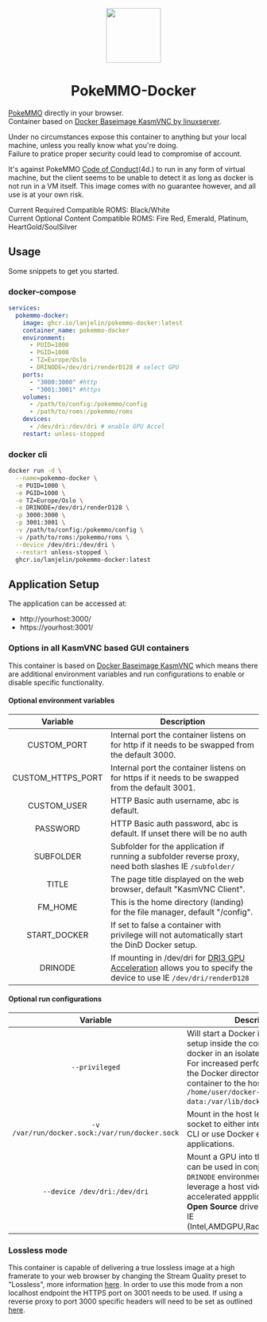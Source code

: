 <div align="center">
    <img src="https://pokemmo.com/build/images/opengraph.ce52eb8f.png" width="110", height="110">
</div>
<h1 align="center">PokeMMO-Docker</h1>

[PokeMMO](https://pokemmo.com/en/) directly in your browser.  
Container based on [Docker Baseimage KasmVNC by linuxserver](https://github.com/linuxserver/docker-baseimage-kasmvnc).  

Under no circumstances expose this container to anything but your local machine, unless you really know what you're doing.  
Failure to pratice proper security could lead to compromise of account. 

It's against PokeMMO [Code of Conduct](https://pokemmo.com/en/code_of_conduct/)(4d.) to run in any form of virtual machine, but the client seems to be unable to detect it as long as docker is not run in a VM itself. 
This image comes with no guarantee however, and all use is at your own risk.  

Current Required Compatible ROMS: Black/White  
Current Optional Content Compatible ROMS: Fire Red, Emerald, Platinum, HeartGold/SoulSilver  

## Usage

Some snippets to get you started.

### docker-compose

```yaml
services:
  pokemmo-docker:
    image: ghcr.io/lanjelin/pokemmo-docker:latest
    container_name: pokemmo-docker
    environment:
      - PUID=1000
      - PGID=1000
      - TZ=Europe/Oslo
      - DRINODE=/dev/dri/renderD128 # select GPU
    ports:
      - "3000:3000" #http
      - "3001:3001" #https
    volumes:
      - /path/to/config:/pokemmo/config
      - /path/to/roms:/pokemmo/roms
    devices:
      - /dev/dri:/dev/dri # enable GPU Accel
    restart: unless-stopped
```

### docker cli

```bash
docker run -d \
  --name=pokemmo-docker \
  -e PUID=1000 \
  -e PGID=1000 \
  -e TZ=Europe/Oslo \
  -e DRINODE=/dev/dri/renderD128 \
  -p 3000:3000 \
  -p 3001:3001 \
  -v /path/to/config:/pokemmo/config \
  -v /path/to/roms:/pokemmo/roms \
  --device /dev/dri:/dev/dri \
  --restart unless-stopped \
  ghcr.io/lanjelin/pokemmo-docker:latest
```

## Application Setup

The application can be accessed at:

* http://yourhost:3000/
* https://yourhost:3001/

### Options in all KasmVNC based GUI containers

This container is based on [Docker Baseimage KasmVNC](https://github.com/linuxserver/docker-baseimage-kasmvnc) which means there are additional environment variables and run configurations to enable or disable specific functionality.

#### Optional environment variables

| Variable | Description |
| :----: | --- |
| CUSTOM_PORT | Internal port the container listens on for http if it needs to be swapped from the default 3000. |
| CUSTOM_HTTPS_PORT | Internal port the container listens on for https if it needs to be swapped from the default 3001. |
| CUSTOM_USER | HTTP Basic auth username, abc is default. |
| PASSWORD | HTTP Basic auth password, abc is default. If unset there will be no auth |
| SUBFOLDER | Subfolder for the application if running a subfolder reverse proxy, need both slashes IE `/subfolder/` |
| TITLE | The page title displayed on the web browser, default "KasmVNC Client". |
| FM_HOME | This is the home directory (landing) for the file manager, default "/config". |
| START_DOCKER | If set to false a container with privilege will not automatically start the DinD Docker setup. |
| DRINODE | If mounting in /dev/dri for [DRI3 GPU Acceleration](https://www.kasmweb.com/kasmvnc/docs/master/gpu_acceleration.html) allows you to specify the device to use IE `/dev/dri/renderD128` |

#### Optional run configurations

| Variable | Description |
| :----: | --- |
| `--privileged` | Will start a Docker in Docker (DinD) setup inside the container to use docker in an isolated environment. For increased performance mount the Docker directory inside the container to the host IE `-v /home/user/docker-data:/var/lib/docker`. |
| `-v /var/run/docker.sock:/var/run/docker.sock` | Mount in the host level Docker socket to either interact with it via CLI or use Docker enabled applications. |
| `--device /dev/dri:/dev/dri` | Mount a GPU into the container, this can be used in conjunction with the `DRINODE` environment variable to leverage a host video card for GPU accelerated appplications. Only **Open Source** drivers are supported IE (Intel,AMDGPU,Radeon,ATI,Nouveau) |

### Lossless mode

This container is capable of delivering a true lossless image at a high framerate to your web browser by changing the Stream Quality preset to "Lossless", more information [here](https://www.kasmweb.com/docs/latest/how_to/lossless.html#technical-background). In order to use this mode from a non localhost endpoint the HTTPS port on 3001 needs to be used. If using a reverse proxy to port 3000 specific headers will need to be set as outlined [here](https://github.com/linuxserver/docker-baseimage-kasmvnc#lossless).

